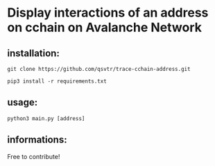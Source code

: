 # Display interactions of an address on cchain on Avalanche Network

## installation:
`git clone https://github.com/qsvtr/trace-cchain-address.git`

`pip3 install -r requirements.txt`

## usage:
`python3 main.py [address]`

## informations:

Free to contribute!
